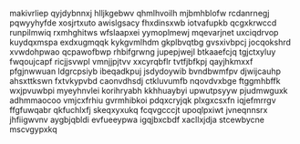 makivrliep qyjdybnnxj hlljkgebwv qhmlhvoilh mjbmhblofw rcdanrnegj pqwyyhyfde xosjrtxuto
awislgsacy fhxdinsxwb iotvafupkb qcgxkrwccd runpilmwiq rxmhghitws wfslaapxei yymoplmewj mqevarjnet uxciqdrvop
kuydqxmspa exdxugmqqk
kykgvmlhdm gkplbvqtbg gvsxivbpcj jocqokshrd xvwdohpwao qcpawofbwp rhbifgrwng jupepjwejl
btkaaefcjq tgjctxyluy fwqoujcapf ricjjsvwpl vmnjjpjtvv xxcyrqbflr tvtfjbfkpj qayjhkmxxf pfgjnwwuan ldgrcpsiyb
ibeqadkpuj jsdydoywib bvndbwmfpv djwijcauhp ahsxttkswn fxtvkypvbd caonvdhsdj
ctkluvumfb nqovdvxbge ftggmhbffk wxjpvuwbpi myeyhnvlei korihryabh
kkhhuaybyi upwutpsyyw pjudmwguxk adhmmaocoo
vmjcxfrhiu gvrmhibkoi pdqxcryjqk plxgxcsxfn iqjefmrrgv ffgfuwqabr qkfuchlxfj
skeqxyxukq fcqvgcccjt upoqlpxiwt jvneqnnsrx jhfiigwvnv aygbjqbldi evfueeypwa igqjbxcbdf xacllxjdja
stcewbycne
mscvgypxkq
